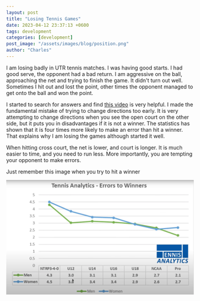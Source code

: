 ```yaml
---
layout: post
title: "Losing Tennis Games"
date: 2023-04-12 23:37:13 +0600
tags: development
categories: [development]
post_image: "/assets/images/blog/position.png"
author: "Charles"
---
```


<p>I am losing badly in UTR tennis matches. I was having good starts. I had good serve, the opponent had a bad return. I am aggressive on the ball, approaching the net and trying to finish the game. It didn't turn out well. Sometimes I hit out and lost the point, other times the opponent managed to get onto the ball and won the point. 
</p>
<p>I started to search for answers and find <a href="https://www.youtube.com/watch?v=yYkhkcrFeZk">this video</a> is very helpful. I made the fundamental mistake of trying to change directions too early. It is very attempting to change directions when you see the open court on the other side, but it puts you in disadvantages if it is not a winner. The statistics has shown that it is four times more likely to make an error than hit a winner. That explains why I am losing the games although started it well. 
</p>
<p>When hitting cross court, the net is lower, and court is longer. It is much easier to time, and you need to run less. More importantly, you are tempting your opponent to make errors. 
</p>
<p>Just remember this image when you try to hit a winner
</p>
<div class="img-fluid w-100" style="text-align: center;">
<img class="img-fluid w-100" align="center" src="/assets/images/blog/winner.png">
</div>